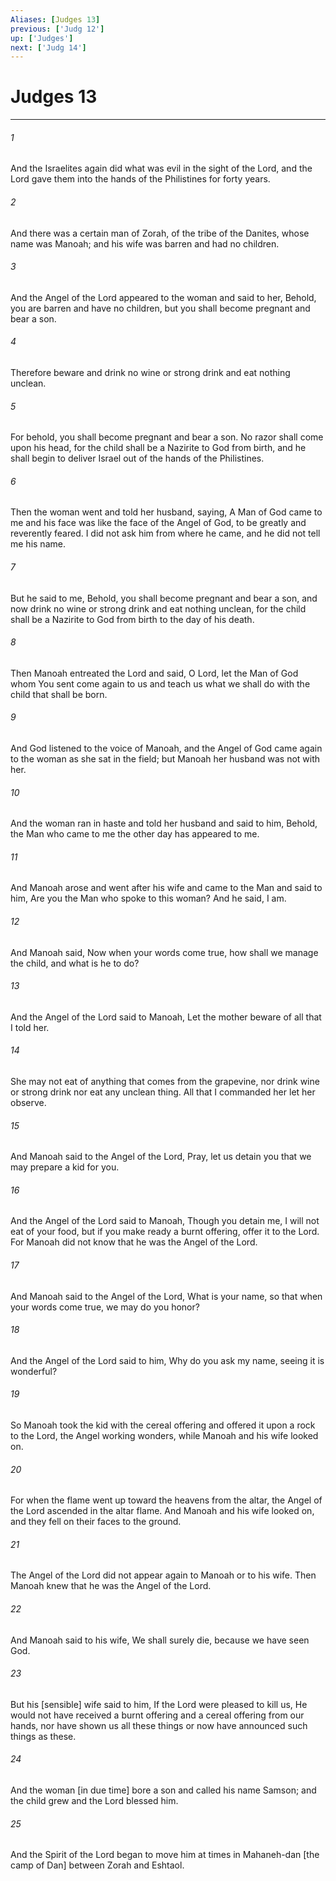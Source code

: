 ```yaml
---
Aliases: [Judges 13]
previous: ['Judg 12']
up: ['Judges']
next: ['Judg 14']
---
```

# Judges 13

***














###### 1 






And the Israelites again did what was evil in the sight of the Lord, and the Lord gave them into the hands of the Philistines for forty years. 













###### 2 






And there was a certain man of Zorah, of the tribe of the Danites, whose name was Manoah; and his wife was barren and had no children. 













###### 3 






And the Angel of the Lord appeared to the woman and said to her, Behold, you are barren and have no children, but you shall become pregnant and bear a son. 













###### 4 






Therefore beware and drink no wine or strong drink and eat nothing unclean. 













###### 5 






For behold, you shall become pregnant and bear a son. No razor shall come upon his head, for the child shall be a Nazirite to God from birth, and he shall begin to deliver Israel out of the hands of the Philistines. 













###### 6 






Then the woman went and told her husband, saying, A Man of God came to me and his face was like the face of the Angel of God, to be greatly and reverently feared. I did not ask him from where he came, and he did not tell me his name. 













###### 7 






But he said to me, Behold, you shall become pregnant and bear a son, and now drink no wine or strong drink and eat nothing unclean, for the child shall be a Nazirite to God from birth to the day of his death. 













###### 8 






Then Manoah entreated the Lord and said, O Lord, let the Man of God whom You sent come again to us and teach us what we shall do with the child that shall be born. 













###### 9 






And God listened to the voice of Manoah, and the Angel of God came again to the woman as she sat in the field; but Manoah her husband was not with her. 













###### 10 






And the woman ran in haste and told her husband and said to him, Behold, the Man who came to me the other day has appeared to me. 













###### 11 






And Manoah arose and went after his wife and came to the Man and said to him, Are you the Man who spoke to this woman? And he said, I am. 













###### 12 






And Manoah said, Now when your words come true, how shall we manage the child, and what is he to do? 













###### 13 






And the Angel of the Lord said to Manoah, Let the mother beware of all that I told her. 













###### 14 






She may not eat of anything that comes from the grapevine, nor drink wine or strong drink nor eat any unclean thing. All that I commanded her let her observe. 













###### 15 






And Manoah said to the Angel of the Lord, Pray, let us detain you that we may prepare a kid for you. 













###### 16 






And the Angel of the Lord said to Manoah, Though you detain me, I will not eat of your food, but if you make ready a burnt offering, offer it to the Lord. For Manoah did not know that he was the Angel of the Lord. 













###### 17 






And Manoah said to the Angel of the Lord, What is your name, so that when your words come true, we may do you honor? 













###### 18 






And the Angel of the Lord said to him, Why do you ask my name, seeing it is wonderful? 













###### 19 






So Manoah took the kid with the cereal offering and offered it upon a rock to the Lord, the Angel working wonders, while Manoah and his wife looked on. 













###### 20 






For when the flame went up toward the heavens from the altar, the Angel of the Lord ascended in the altar flame. And Manoah and his wife looked on, and they fell on their faces to the ground. 













###### 21 






The Angel of the Lord did not appear again to Manoah or to his wife. Then Manoah knew that he was the Angel of the Lord. 













###### 22 






And Manoah said to his wife, We shall surely die, because we have seen God. 













###### 23 






But his [sensible] wife said to him, If the Lord were pleased to kill us, He would not have received a burnt offering and a cereal offering from our hands, nor have shown us all these things or now have announced such things as these. 













###### 24 






And the woman [in due time] bore a son and called his name Samson; and the child grew and the Lord blessed him. 













###### 25 






And the Spirit of the Lord began to move him at times in Mahaneh-dan [the camp of Dan] between Zorah and Eshtaol.
